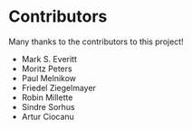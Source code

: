 # Contributors

Many thanks to the contributors to this project!

 - Mark S. Everitt
 - Moritz Peters
 - Paul Melnikow
 - Friedel Ziegelmayer
 - Robin Millette
 - Sindre Sorhus
 - Artur Ciocanu
